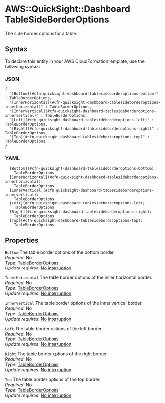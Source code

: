 # AWS::QuickSight::Dashboard TableSideBorderOptions<a name="aws-properties-quicksight-dashboard-tablesideborderoptions"></a>

The side border options for a table\.

## Syntax<a name="aws-properties-quicksight-dashboard-tablesideborderoptions-syntax"></a>

To declare this entity in your AWS CloudFormation template, use the following syntax:

### JSON<a name="aws-properties-quicksight-dashboard-tablesideborderoptions-syntax.json"></a>

```
{
  "[Bottom](#cfn-quicksight-dashboard-tablesideborderoptions-bottom)" : TableBorderOptions,
  "[InnerHorizontal](#cfn-quicksight-dashboard-tablesideborderoptions-innerhorizontal)" : TableBorderOptions,
  "[InnerVertical](#cfn-quicksight-dashboard-tablesideborderoptions-innervertical)" : TableBorderOptions,
  "[Left](#cfn-quicksight-dashboard-tablesideborderoptions-left)" : TableBorderOptions,
  "[Right](#cfn-quicksight-dashboard-tablesideborderoptions-right)" : TableBorderOptions,
  "[Top](#cfn-quicksight-dashboard-tablesideborderoptions-top)" : TableBorderOptions
}
```

### YAML<a name="aws-properties-quicksight-dashboard-tablesideborderoptions-syntax.yaml"></a>

```
  [Bottom](#cfn-quicksight-dashboard-tablesideborderoptions-bottom):
    TableBorderOptions
  [InnerHorizontal](#cfn-quicksight-dashboard-tablesideborderoptions-innerhorizontal):
    TableBorderOptions
  [InnerVertical](#cfn-quicksight-dashboard-tablesideborderoptions-innervertical):
    TableBorderOptions
  [Left](#cfn-quicksight-dashboard-tablesideborderoptions-left):
    TableBorderOptions
  [Right](#cfn-quicksight-dashboard-tablesideborderoptions-right):
    TableBorderOptions
  [Top](#cfn-quicksight-dashboard-tablesideborderoptions-top):
    TableBorderOptions
```

## Properties<a name="aws-properties-quicksight-dashboard-tablesideborderoptions-properties"></a>

`Bottom` <a name="cfn-quicksight-dashboard-tablesideborderoptions-bottom"></a>
The table border options of the bottom border\.  
_Required_: No  
_Type_: [TableBorderOptions](aws-properties-quicksight-dashboard-tableborderoptions.md)  
_Update requires_: [No interruption](https://docs.aws.amazon.com/AWSCloudFormation/latest/UserGuide/using-cfn-updating-stacks-update-behaviors.html#update-no-interrupt)

`InnerHorizontal` <a name="cfn-quicksight-dashboard-tablesideborderoptions-innerhorizontal"></a>
The table border options of the inner horizontal border\.  
_Required_: No  
_Type_: [TableBorderOptions](aws-properties-quicksight-dashboard-tableborderoptions.md)  
_Update requires_: [No interruption](https://docs.aws.amazon.com/AWSCloudFormation/latest/UserGuide/using-cfn-updating-stacks-update-behaviors.html#update-no-interrupt)

`InnerVertical` <a name="cfn-quicksight-dashboard-tablesideborderoptions-innervertical"></a>
The table border options of the inner vertical border\.  
_Required_: No  
_Type_: [TableBorderOptions](aws-properties-quicksight-dashboard-tableborderoptions.md)  
_Update requires_: [No interruption](https://docs.aws.amazon.com/AWSCloudFormation/latest/UserGuide/using-cfn-updating-stacks-update-behaviors.html#update-no-interrupt)

`Left` <a name="cfn-quicksight-dashboard-tablesideborderoptions-left"></a>
The table border options of the left border\.  
_Required_: No  
_Type_: [TableBorderOptions](aws-properties-quicksight-dashboard-tableborderoptions.md)  
_Update requires_: [No interruption](https://docs.aws.amazon.com/AWSCloudFormation/latest/UserGuide/using-cfn-updating-stacks-update-behaviors.html#update-no-interrupt)

`Right` <a name="cfn-quicksight-dashboard-tablesideborderoptions-right"></a>
The table border options of the right border\.  
_Required_: No  
_Type_: [TableBorderOptions](aws-properties-quicksight-dashboard-tableborderoptions.md)  
_Update requires_: [No interruption](https://docs.aws.amazon.com/AWSCloudFormation/latest/UserGuide/using-cfn-updating-stacks-update-behaviors.html#update-no-interrupt)

`Top` <a name="cfn-quicksight-dashboard-tablesideborderoptions-top"></a>
The table border options of the top border\.  
_Required_: No  
_Type_: [TableBorderOptions](aws-properties-quicksight-dashboard-tableborderoptions.md)  
_Update requires_: [No interruption](https://docs.aws.amazon.com/AWSCloudFormation/latest/UserGuide/using-cfn-updating-stacks-update-behaviors.html#update-no-interrupt)
